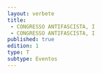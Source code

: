```yaml
---
layout: verbete
title:
 - CONGRESSO ANTIFASCISTA, I
 - CONGRESSO ANTIFASCISTA, I
published: true
edition: 1  
type: T
subtype: Eventos
---
```


